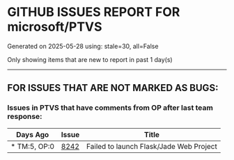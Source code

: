 
# GITHUB ISSUES REPORT FOR microsoft/PTVS


Generated on 2025-05-28 using: stale=30, all=False


Only showing items that are new to report in past 1 day(s)


---

## FOR ISSUES THAT ARE NOT MARKED AS BUGS:


### Issues in PTVS that have comments from OP after last team response:

| Days Ago | Issue | Title |
| --- | --- | --- |
 | \* TM:5, OP:0  |[8242](https://github.com/microsoft/PTVS/issues/8242 "Failed to launch Flask/Jade Web Project")  |Failed to launch Flask/Jade Web Project |





















